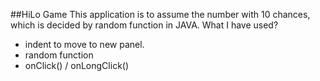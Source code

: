 ##HiLo Game
This application is to assume the number with 10 chances, which is decided by random function in JAVA.
What I have used?
- indent to move to new panel.
- random function
- onClick() / onLongClick()
